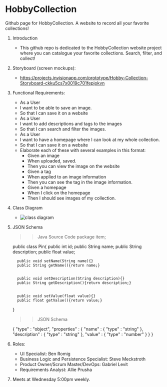 # HobbyCollection
Github page for HobbyCollection. A website to record all your favorite collections!
1. Introduction
    * This github repo is dedicated to the HobbyCollection website project where you can catalogue your favorite collections. Search, filter, and collect!
2. Storyboard (screen mockups):
    * https://projects.invisionapp.com/prototype/Hobby-Collection-Storyboard-ckku5cs7x0019c701fepjokvn
3. Functional Requirements:
    * As a User
    * I want to be able to save an image.
    * So that I can save it on a website
    * As a User
    * I want to add descriptions and tags to the images
    * So that I can search and filter the images.
    * As a User
    * I want to have a homepage where I can look at my whole collection.
    * So that I can save it on a website
    * Elaborate each of these with several examples in this format:
      * Given an image
      * When uploaded, saved.
      * Then you can view the image on the website
      * Given a tag
      * When applied to an image information
      * Then you can see the tag in the image information.
      * Given a homepage
      * When I click on the homepage
      * Then I should see images of my collection.
4. Class Diagram
    * ![class diagram](https://mailuc-my.sharepoint.com/personal/meckstss_mail_uc_edu/Documents/Microsoft%20Teams%20Chat%20Files/HobbyCollection.png)
5. JSON Schema
    >> Java Source Code
      package item;

      public class Pin{
         public int id;
         public String name;
         public String description;
         public float value;

         public void setName(String name){}
         public String getName(){return name;}


         public void setDescription(String description){}
         public String getDescription(){return description;}


         public void setValue(float value){}
         public float getValue(){return value;}
      }

      >>JSON Schema

      {
        "type" : "object",
        "properties" : {
          "name" : {
            "type" : "string"
          },
          "description" : {
            "type" : "string"
          },
          "value" : {
            "type" : "number"
          }
        }
      }
6. Roles:
    * UI Specialist: Ben Romig
    * Business Logic and Persistence Specialist: Steve Meckstroth
    * Product Owner/Scrum Master/DevOps: Gabriel Levit
    * Requirements Analyst: Allie Prusha

7) Meets at Wednesday 5:00pm weekly.
